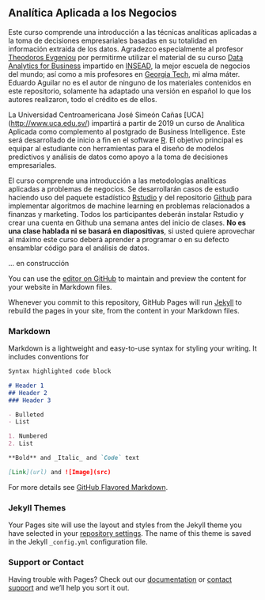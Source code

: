 ## Analítica Aplicada a los Negocios

Este curso comprende una introducción a las técnicas analíticas aplicadas a la toma de decisiones empresariales basadas en su totalidad en información extraida de los datos. Agradezco especialmente al profesor [Theodoros Evgeniou](https://faculty.insead.edu/theodoros-evgeniou/) por permitirme utilizar el material de su curso [Data Analytics for Business](http://inseaddataanalytics.github.io/INSEADAnalytics/) impartido en [INSEAD](https://www.insead.edu/home/), la mejor escuela de negocios del mundo; así como a mis profesores en [Georgia Tech](https://www.scheller.gatech.edu/index.html), mi alma máter.
Eduardo Aguilar no es el autor de ninguno de los materiales contenidos en este repositorio, solamente ha adaptado una versión en español lo que los autores realizaron, todo el crédito es de ellos.

La Universidad Centroamericana José Simeón Cañas [UCA] (http://www.uca.edu.sv/) impartirá a partir de 2019 un curso de Analítica Aplicada como complemento al postgrado de Business Intelligence. Este será desarrollado de inicio a fin en el software [R](https://www.r-project.org/). El objetivo principal es equipar al estudiante con herramientas para el diseño de modelos predictivos y análisis de datos como apoyo a la toma de decisiones empresariales.

El curso comprende una introducción a las metodologías analíticas aplicadas a problemas de negocios. Se desarrollarán casos de estudio haciendo uso del paquete estadístico [Rstudio](https://www.rstudio.com/) y del repositorio [Github](https://github.com/) para implementar algoritmos de machine learning en problemas relacionados a finanzas y marketing. Todos los participantes deberán instalar Rstudio y crear una cuenta en Github una semana antes del inicio de clases. **No es una clase hablada ni se basará en diapositivas**, si usted quiere aprovechar al máximo este curso deberá aprender a programar o en su defecto ensamblar código para el análisis de datos.


... en construcción

You can use the [editor on GitHub](https://github.com/conciclicboy/AnalyticsUCA/edit/master/README.md) to maintain and preview the content for your website in Markdown files.

Whenever you commit to this repository, GitHub Pages will run [Jekyll](https://jekyllrb.com/) to rebuild the pages in your site, from the content in your Markdown files.

### Markdown

Markdown is a lightweight and easy-to-use syntax for styling your writing. It includes conventions for

```markdown
Syntax highlighted code block

# Header 1
## Header 2
### Header 3

- Bulleted
- List

1. Numbered
2. List

**Bold** and _Italic_ and `Code` text

[Link](url) and ![Image](src)
```

For more details see [GitHub Flavored Markdown](https://guides.github.com/features/mastering-markdown/).

### Jekyll Themes

Your Pages site will use the layout and styles from the Jekyll theme you have selected in your [repository settings](https://github.com/conciclicboy/AnalyticsUCA/settings). The name of this theme is saved in the Jekyll `_config.yml` configuration file.

### Support or Contact

Having trouble with Pages? Check out our [documentation](https://help.github.com/categories/github-pages-basics/) or [contact support](https://github.com/contact) and we’ll help you sort it out.
